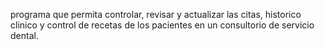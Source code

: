 programa que permita controlar, revisar y actualizar las citas, historico clinico y control de recetas de los pacientes en un consultorio de servicio dental.